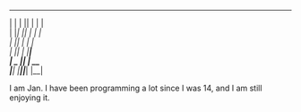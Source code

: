  __   __  ___   __    
|  | |  ||   | |  |   
|  |_|  ||   | |  |   
|       ||   | |  |   
|       ||   | |__|   
|   _   ||   |  __    
|__| |__||___| |__|   

I am Jan. I have been programming a lot since I was 14, and I am still enjoying it.
